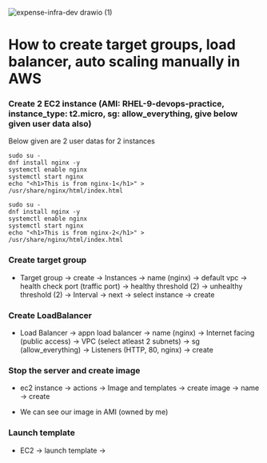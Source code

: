 ![expense-infra-dev drawio (1)](https://github.com/user-attachments/assets/b6816a3a-8f7b-4a47-bbf5-4e72afdacdb8)


# How to create target groups, load balancer, auto scaling manually in AWS

### Create 2 EC2 instance (AMI: RHEL-9-devops-practice, instance_type: t2.micro, sg: allow_everything, give below given user data also)

Below given are 2 user datas for 2 instances
```
sudo su -
dnf install nginx -y
systemctl enable nginx
systemctl start nginx
echo "<h1>This is from nginx-1</h1>" > /usr/share/nginx/html/index.html
```

```
sudo su -
dnf install nginx -y
systemctl enable nginx
systemctl start nginx
echo "<h1>This is from nginx-2</h1>" > /usr/share/nginx/html/index.html
```

### Create target group
- Target group → create → Instances → name (nginx) → default vpc → health check port (traffic port) → healthy threshold (2) → unhealthy threshold (2) → Interval → next → select instance → create

### Create LoadBalancer
- Load Balancer → appn load balancer → name (nginx) → Internet facing (public access) → VPC (select atleast 2 subnets) → sg (allow_everything) → Listeners (HTTP, 80, nginx) → create

### Stop the server and create image
- ec2 instance → actions → Image and templates → create image → name → create  

- We can see our image in AMI (owned by me)

### Launch template
- EC2 → launch template → 


